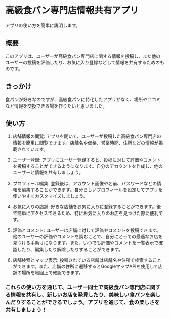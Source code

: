 # 高級食パン専門店情報共有アプリ

アプリの使い方を簡単に説明します。

## 概要
このアプリは、ユーザーが高級食パン専門店に関する情報を投稿し、また他のユーザーの投稿を評価したり、お気に入り登録などして情報を共有するためのものです。  

## きっかけ
食パンが好きなのですが、高級食パンに特化したアプリがなく、場所や口コミなど情報を交換できる場を作りたいと思いました。


## 使い方
1. 店舗情報の閲覧: アプリを開いて、ユーザーが投稿した高級食パン専門店の情報を簡単に閲覧できます。店舗名や価格、営業時間、住所などの情報が掲載されています。

2. ユーザー登録: アプリにユーザー登録すると、投稿に対して評価やコメントを投稿することができるようになります。自分のアカウントを作成し、他のユーザーと情報を共有しましょう。

3. プロフィール編集: 登録後は、アカウント画像や名前、パスワードなどの情報を編集することができます。自分らしいプロフィールを設定してアプリを使いやすくカスタマイズしましょう。

4. お気に入りの店舗: 好きな店舗をお気に入りに登録することができます。後で簡単にアクセスできるため、特にお気に入りのお店を見つけた際に便利です。

5. 評価とコメント: ユーザーは店舗に対して評価やコメントを投稿できます。他のユーザーの評価やコメントを読むことで、自分にとっての最適なお店を見つける手助けになります。また、いつでも評価やコメントを一覧表示で確認したり、編集したり解除したりすることができます。

6. 店舗検索とマップ表示: 投稿されている店舗は店舗名や住所で検索することができます。また、店舗の住所に遷移するとGoogleマップAPIを使用して店舗の場所を地図上で確認できます。

### これらの使い方を通じて、ユーザー同士で高級食パン専門店に関する情報を共有し、新しいお店を発見したり、美味しい食パンを楽しんだりすることができるでしょう。アプリを通じて、食の楽しさを共有しましょう！
